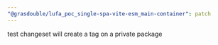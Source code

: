 ```yaml
---
"@grasdouble/lufa_poc_single-spa-vite-esm_main-container": patch
---
```


test changeset will create a tag on a private package
